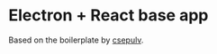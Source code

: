 # Electron + React base app
Based on the boilerplate by [csepulv](https://github.com/csepulv/electron-with-create-react-app).

